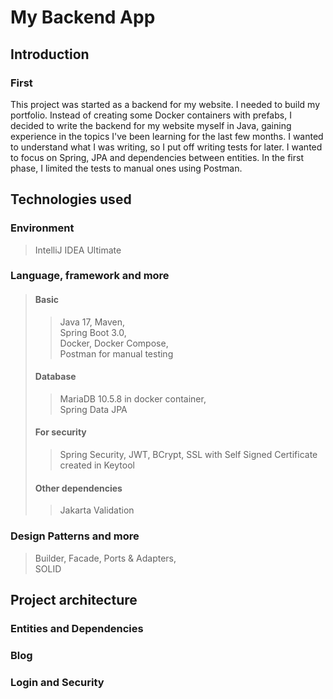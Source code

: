 # My Backend App

## Introduction
### First
This project was started as a backend for my website.
I needed to build my portfolio.
Instead of creating some Docker containers with prefabs, I decided to write the backend for my website myself in Java, gaining experience in the topics I've been learning for the last few months.
I wanted to understand what I was writing, so I put off writing tests for later. I wanted to focus on Spring, JPA and dependencies between entities. In the first phase, I limited the tests to manual ones using Postman.

## Technologies used

### Environment
>IntelliJ IDEA Ultimate
### Language, framework and more
>#### Basic
>>Java 17, Maven, <br>
>>Spring Boot 3.0, <br>
>>Docker, Docker Compose, <br> 
>>Postman for manual testing 
>#### Database
>>MariaDB 10.5.8 in docker container, <br> 
>>Spring Data JPA
>#### For security
>>Spring Security, JWT, BCrypt, SSL with Self Signed Certificate created in Keytool
>#### Other dependencies 
>>Jakarta Validation 
### Design Patterns and more
>Builder, Facade, Ports & Adapters, <br> 
>SOLID

## Project architecture

### Entities and Dependencies

### Blog

### Login and Security